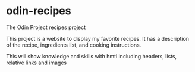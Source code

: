 # odin-recipes
The Odin Project recipes project

This project is a website to display my favorite recipes.
It has a description of the recipe, ingredients list,
and cooking instructions.

This will show knowledge and skills with hmtl including headers, lists, relative links and images